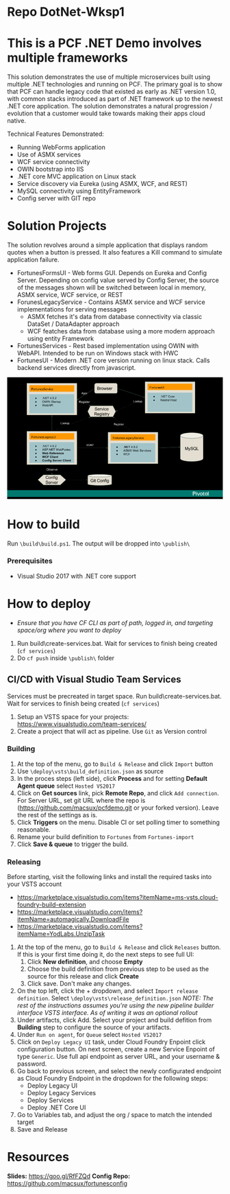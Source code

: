 # Repo DotNet-Wksp1
# This is  a PCF .NET Demo involves multiple frameworks
This solution demonstrates the use of multiple microservices built using multiple .NET technologies and running on PCF. The primary goal is to show that PCF can handle legacy code that existed as early as .NET version 1.0, with common stacks introduced as part of .NET framework up to the newest .NET core application. The solution demonstrates a natural progression / evolution that a customer would take towards making their apps cloud native.

Technical Features Demonstrated:
- Running WebForms application
- Use of ASMX services
- WCF service connectivity
- OWIN bootstrap into IIS
- .NET core MVC application on Linux stack
- Service discovery via Eureka (using ASMX, WCF, and REST)
- MySQL connectivity using EntityFramework
- Config server with GIT repo

# Solution Projects
The solution revolves around a simple application that displays random quotes when a button is pressed. It also features a Kill command to simulate application failure.
* FortunesFormsUI - Web forms GUI. Depends on Eureka and Config Server. Depending on config value served by Config Server, the source of the messages shown will be switched between local in memory, ASMX service, WCF service, or REST
* ForunesLegacyService - Contains ASMX service and WCF service implementations for serving messages
   * ASMX fetches it's data from database connectivity via classic DataSet / DataAdapter approach
   * WCF featches data from database using a more modern approach using entity Framework
* FortunesServices - Rest based implementation using OWIN with WebAPI. Intended to be run on Windows stack with HWC
* FortunesUI - Modern .NET core version running on linux stack. Calls backend services directly from javascript.

![Architecture](Docs/project_architecture.png "Architecture")


# How to build
Run `\build\build.ps1`. The output will be dropped into `\publish\`
### Prerequisites
* Visual Studio 2017 with .NET core support

# How to deploy

* *Ensure that you have CF CLI as part of path, logged in, and targeting space/org where you want to deploy*

1. Run build\create-services.bat. Wait for services to finish being created (`cf services`)
2. Do `cf push` inside `\publish\` folder

## CI/CD with Visual Studio Team Services
Services must be precreated in target space. Run build\create-services.bat. Wait for services to finish being created (`cf services`)
1. Setup an VSTS space for your projects: https://www.visualstudio.com/team-services/
2. Create a project that will act as pipeline. Use `Git` as Version control
### Building
1. At the top of the menu, go to `Build & Release` and click `Import` button
2. Use `\deploy\vsts\build_definition.json` as source
3. In the proces steps (left side), click **Process** and for setting **Default Agent queue** select `Hosted VS2017` 
4. Click on **Get sources** link, pick **Remote Repo**, and click `Add connection`. For Server URL, set git URL where the repo is (https://github.com/macsux/pcfdemo.git or your forked version). Leave the rest of the settings as is.
5. Click **Triggers** on the menu. Disable CI or set polling timer to something reasonable.
6. Rename your build definition to `Fortunes` from `Fortunes-import`
7. Click **Save & queue** to trigger the build.
### Releasing
Before starting, visit the following links and install the required tasks into your VSTS account
* https://marketplace.visualstudio.com/items?itemName=ms-vsts.cloud-foundry-build-extension
* https://marketplace.visualstudio.com/items?itemName=automagically.DownloadFile
* https://marketplace.visualstudio.com/items?itemName=YodLabs.UnzipTask
1. At the top of the menu, go to `Build & Release` and click `Releases` button. If this is your first time doing it, do the next  steps to see full UI:
    1. Click **New definition**, and choose **Empty**
    2. Choose the build definition from previous step to be used as the source for this release and click **Create**
    3. Click save. Don't make any changes.
2. On the top left, click the + dropdown, and select `Import release definition`. Select `\deploy\vsts\release_definition.json` *NOTE: The rest of the instructions assumes you're using the new pipeline builder interface VSTS interface. As of writing it was an optional rollout*
3. Under artifacts, click Add. Select your project and build defition from **Building** step to configure the source of your artifacts.
3. Under `Run on agent`, for `Queue` select `Hosted VS2017`
4. Click on `Deploy Legacy UI` task, under Cloud Foundry Enpoint click configuration button. On next screen, create a new Service Enpoint of type `Generic`. Use full api endpoint as server URL, and your username & password.
5. Go back to previous screen, and select the newly configurated endpoint as Cloud Foundry Endpoint in the dropdown for the following steps:
   * Deploy Legacy UI
   * Deploy Legacy Services
   * Deploy Services
   * Deploy .NET Core UI
6. Go to Variables tab, and adjust the org / space to match the intended target
7. Save and Release


# Resources
**Slides:** https://goo.gl/RfFZQd
**Config Repo:** https://github.com/macsux/fortunesconfig

